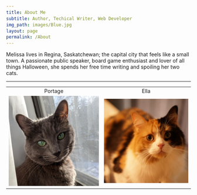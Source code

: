 ```yaml
---
title: About Me
subtitle: Author, Techical Writer, Web Developer
img_path: images/Blue.jpg
layout: page
permalink: /About
---
```


Melissa lives in Regina, Saskatchewan; the capital city that feels like a small town. A passionate public speaker, board game enthusiast and lover of all things Halloween, she spends her free time writing and spoiling her two cats.

---

<table style="text-align:center">
    <tr>
        <td> 
            Portage
        </td>
        <td>
            Ella
        </td>
    </tr>
    <tr>
        <td>
            <img src='/images/Portage.jpg' width='500'/> 
        </td>   
        <td>
            <img src='/images/Ella.jpg' width='500'/> 
        </td>
    </tr>
</table>